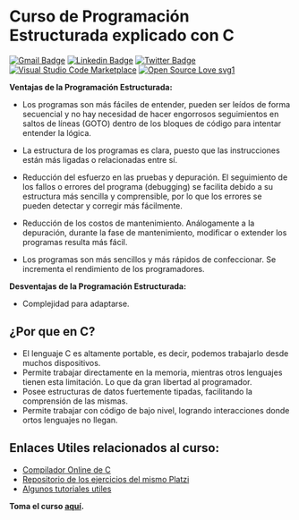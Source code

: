 # Curso de Programación Estructurada explicado con C

[![Gmail Badge](https://img.shields.io/badge/-eliaz.bobadilladev@gmail.com-c14438?style=flat&logo=Gmail&logoColor=white&link=mailto:eliaz.bobadilladev@gmail.com)](mailto:eliaz.bobadilladev@gmail.com)
[![Linkedin Badge](https://img.shields.io/badge/-EliazBobadilla-0072b1?style=flat&logo=Linkedin&logoColor=white&link=https://www.linkedin.com/in/EliazNobadilla/)](https://www.linkedin.com/in/eliazbobadilla/)
[![Twitter Badge](https://img.shields.io/badge/-@UltiRequiem-00acee?style=flat&logo=twitter&logoColor=white&link=https://twitter.com/@UltiRequiem)](https://www.twitter.com/@UltiRequiem)
[![Visual Studio Code Marketplace](https://img.shields.io/badge/Marketplace-VS-brightgreen)](https://marketplace.visualstudio.com/publishers/EliazBobadilla)
[![Open Source Love svg1](https://badges.frapsoft.com/os/v1/open-source.svg?v=103)](https://opensource.org/)

**Ventajas de la Programación Estructurada:**

- Los programas son más fáciles de entender, pueden ser leídos de forma
  secuencial y no hay necesidad de hacer engorrosos seguimientos en saltos de
  líneas (GOTO) dentro de los bloques de código para intentar entender la
  lógica.

- La estructura de los programas es clara, puesto que las instrucciones están
  más ligadas o relacionadas entre sí.

- Reducción del esfuerzo en las pruebas y depuración. El seguimiento de los
  fallos o errores del programa (debugging) se facilita debido a su estructura
  más sencilla y comprensible, por lo que los errores se pueden detectar y
  corregir más fácilmente.

- Reducción de los costos de mantenimiento. Análogamente a la depuración,
  durante la fase de mantenimiento, modificar o extender los programas resulta
  más fácil.

- Los programas son más sencillos y más rápidos de confeccionar. Se incrementa
  el rendimiento de los programadores.

**Desventajas de la Programación Estructurada:**

- Complejidad para adaptarse.

## ¿Por que en C?

- El lenguaje C es altamente portable, es decir, podemos trabajarlo desde muchos
  dispositivos.
- Permite trabajar directamente en la memoria, mientras otros lenguajes tienen
  esta limitación. Lo que da gran libertad al programador.
- Posee estructuras de datos fuertemente tipadas, facilitando la comprensión de
  las mismas.
- Permite trabajar con código de bajo nivel, logrando interacciones donde ortos
  lenguajes no llegan.

## Enlaces Utiles relacionados al curso:

- [Compilador Online de C](https://repl.it/new/c)
- [Repositorio de los ejercicios del mismo Platzi](https://github.com/platzi/estructurada)
- [Algunos tutoriales utiles](https://www.tutorialesprogramacionya.com/cya/)

**Toma el curso [aquí](https://platzi.com/clases/programacion-estructurada).**
